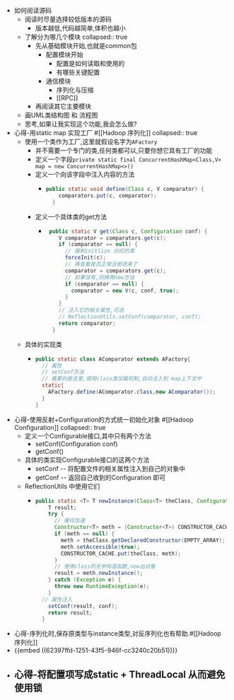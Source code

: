 - 如何阅读源码
	- 阅读时尽量选择较低版本的源码
		- 版本越低,代码越简单,体积也越小
	- 了解分为哪几个模块
	  collapsed:: true
		- 先从基础模块开始,也就是common包
			- 配置模块开始
				- 配置是如何读取和使用的
				- 有哪些关键配置
			- 通信模块
				- 序列化与压缩
				- [[RPC]]
		- 再阅读其它主要模块
	- 画UML类结构图 和 流程图
	- 思考,如果让我实现这个功能,我会怎么做?
- 心得-用static map 实现工厂 #[[Hadoop 序列化]]
  collapsed:: true
	- 使用一个类作为工厂,这里就假设名字为`AFactory`
		- 并不需要一个专门的类,任何类都可以,只要你想它具有工厂的功能
		- 定义一个字段`private static final ConcurrentHashMap<Class,V> map = new ConcurrentHashMap<>()`
		- 定义一个向该字段中注入内容的方法
			- ```java
			  public static void define(Class c, V comparator) {
			      comparators.put(c, comparator);
			    }
			  ```
		- 定义一个具体类的get方法
			- ```java
			   public static V get(Class c, Configuration conf) {
			      V comparator = comparators.get(c);
			      if (comparator == null) {
			        // 强制initlize 对应的类
			        forceInit(c);
			        // 再查看是否正常注册进来了
			        comparator = comparators.get(c);
			        // 如果没有,则换用new方法
			        if (comparator == null) {
			          comparator = new V(c, conf, true);
			        }
			      }
			      // 注入它的相关属性,可选
			      // ReflectionUtils.setConf(comparator, conf);
			      return comparator;
			    }
			  ```
	- 具体的实现类
		- ```java
		  public static class AComparator extends AFactory{
		    // 属性
		    // setConf方法
		    // 重要的是这里,使用class类加载机制,自动注入到 map上下文中
		    static{
		      AFactory.define(AComparator.class,new AComparator());
		    }
		  }
		  ```
- 心得-使用反射+Configuration的方式统一初始化对象 #[[Hadoop Configuration]]
  collapsed:: true
	- 定义一个Configurable接口,其中只有两个方法
		- setConf(Configuration conf)
		- getConf()
	- 具体的类实现Configurable接口的这两个方法
		- setConf -- 将配置文件的相关属性注入到自己的对象中
		- getConf -- 返回自己收到的Configuration 即可
	- ReflectionUtils 中使用它们
		- ```java
		  public static <T> T newInstance(Class<T> theClass, Configuration conf) {
		      T result;
		      try {
		        // 缓存加速
		        Constructor<T> meth = (Constructor<T>) CONSTRUCTOR_CACHE.get(theClass);
		        if (meth == null) {
		          meth = theClass.getDeclaredConstructor(EMPTY_ARRAY);
		          meth.setAccessible(true);
		          CONSTRUCTOR_CACHE.put(theClass, meth);
		        }
		        // 使用class的无参构造函数,new出对象
		        result = meth.newInstance();
		      } catch (Exception e) {
		        throw new RuntimeException(e);
		      }
		    // 属性注入
		      setConf(result, conf);
		      return result;
		    }
		  ```
- 心得-序列化时,保存原类型与instance类型,对反序列化也有帮助.#[[Hadoop 序列化]]
- {{embed ((62397ffd-1251-43f5-946f-cc3240c20b51))}}
- 心得-将配置项写成static + ThreadLocal<T> 从而避免使用锁
	-